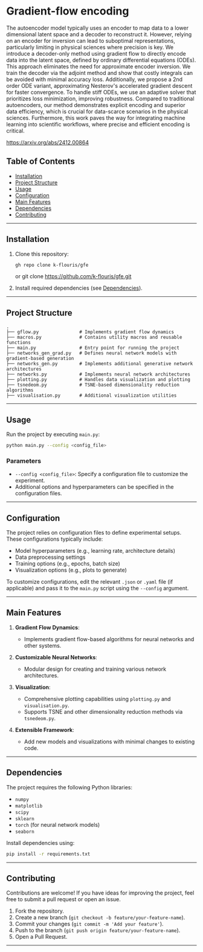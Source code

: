 
# Gradient-flow encoding

The autoencoder model typically uses an encoder to map data to a lower dimensional latent space and a decoder to reconstruct it. However, relying on an encoder for inversion can lead to suboptimal representations, particularly limiting in physical sciences where precision is key. We introduce a decoder-only method using gradient flow to directly encode data into the latent space, defined by ordinary differential equations (ODEs). This approach eliminates the need for approximate encoder inversion. We train the decoder via the adjoint method and show that costly integrals can be avoided with minimal accuracy loss. Additionally, we propose a 2nd order ODE variant, approximating Nesterov's accelerated gradient descent for faster convergence. To handle stiff ODEs, we use an adaptive solver that prioritizes loss minimization, improving robustness. Compared to traditional autoencoders, our method demonstrates explicit encoding and superior data efficiency, which is crucial for data-scarce scenarios in the physical sciences. Furthermore, this work paves the way for integrating machine learning into scientific workflows, where precise and efficient encoding is critical.

https://arxiv.org/abs/2412.00864

## Table of Contents

- [Installation](#installation)
- [Project Structure](#project-structure)
- [Usage](#usage)
- [Configuration](#configuration)
- [Main Features](#main-features)
- [Dependencies](#dependencies)
- [Contributing](#contributing)

---

## Installation

1. Clone this repository:
   ```bash
   gh repo clone k-flouris/gfe
   ```
   or git clone https://github.com/k-flouris/gfe.git
   
2. Install required dependencies (see [Dependencies](#dependencies)).

---

## Project Structure

```
.
├── gflow.py               # Implements gradient flow dynamics
├── macros.py              # Contains utility macros and reusable functions
├── main.py                # Entry point for running the project
├── networks_gen_grad.py   # Defines neural network models with gradient-based generation
├── networks_gen.py        # Implements additional generative network architectures
├── networks.py            # Implements neural network architectures
├── plotting.py            # Handles data visualization and plotting
├── tsnedeom.py            # TSNE-based dimensionality reduction algorithms
├── visualisation.py       # Additional visualization utilities
```

---

## Usage

Run the project by executing `main.py`:
```bash
python main.py --config <config_file>
```

### Parameters

- `--config <config_file>`: Specify a configuration file to customize the experiment.
- Additional options and hyperparameters can be specified in the configuration files.

---

## Configuration

The project relies on configuration files to define experimental setups. These configurations typically include:

- Model hyperparameters (e.g., learning rate, architecture details)
- Data preprocessing settings
- Training options (e.g., epochs, batch size)
- Visualization options (e.g., plots to generate)

To customize configurations, edit the relevant `.json` or `.yaml` file (if applicable) and pass it to the `main.py` script using the `--config` argument.

---

## Main Features

1. **Gradient Flow Dynamics**:
   - Implements gradient flow-based algorithms for neural networks and other systems.

2. **Customizable Neural Networks**:
   - Modular design for creating and training various network architectures.

3. **Visualization**:
   - Comprehensive plotting capabilities using `plotting.py` and `visualisation.py`.
   - Supports TSNE and other dimensionality reduction methods via `tsnedeom.py`.

4. **Extensible Framework**:
   - Add new models and visualizations with minimal changes to existing code.

---

## Dependencies

The project requires the following Python libraries:

- `numpy`
- `matplotlib`
- `scipy`
- `sklearn`
- `torch` (for neural network models)
- `seaborn`

Install dependencies using:
```bash
pip install -r requirements.txt
```

---

## Contributing

Contributions are welcome! If you have ideas for improving the project, feel free to submit a pull request or open an issue.

1. Fork the repository.
2. Create a new branch (`git checkout -b feature/your-feature-name`).
3. Commit your changes (`git commit -m 'Add your feature'`).
4. Push to the branch (`git push origin feature/your-feature-name`).
5. Open a Pull Request.

---
